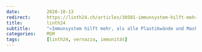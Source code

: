 ```yaml
---
date:          2020-10-13
redirect:      https://linth24.ch/articles/30501-immunsystem-hilft-mehr-als-alle-plastikwaende-und-masken
title:         linth24
subtitle:      "«Immunsystem hilft mehr, als alle Plastikwände und Masken»"
categories:    MSM
tags:          [linth24, vernazza, immunität]
---
```


